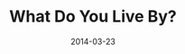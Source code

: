 ---
title: "What Do You Live By?"
speaker: "Barry Gin"
date: "2014-03-23"
sermonUrl: "//35.190.93.184/sermons/20140323_sunday_pastor_barry_gin_what_do_you_live_by.mp3"
---